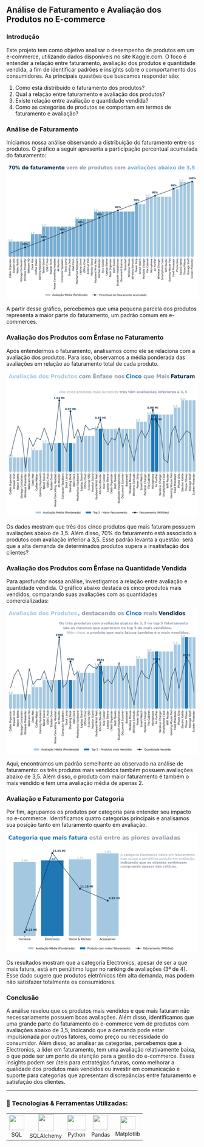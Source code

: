 ## Análise de Faturamento e Avaliação dos Produtos no E-commerce

### Introdução

Este projeto tem como objetivo analisar o desempenho de produtos em um e-commerce, utilizando dados disponíveis no site Kaggle.com. O foco é entender a relação entre faturamento, avaliação dos produtos e quantidade vendida, a fim de identificar padrões e insights sobre o comportamento dos consumidores.
As principais questões que buscamos responder são:
1.	Como está distribuído o faturamento dos produtos?
2.	Qual a relação entre faturamento e avaliação dos produtos?
3.	Existe relação entre avaliação e quantidade vendida?
4.	Como as categorias de produtos se comportam em termos de faturamento e avaliação?

### Análise de Faturamento
Iniciamos nossa análise observando a distribuição do faturamento entre os produtos. O gráfico a seguir apresenta a participação percentual acumulada do faturamento:

![GRÁFICO DE DISTRIBUIÇÃO PERCENTUAL DO FATURAMENTO](graficos/av_percent_fat_produto.png)

A partir desse gráfico, percebemos que uma pequena parcela dos produtos representa a maior parte do faturamento, um padrão comum em e-commerces.

### Avaliação dos Produtos com Ênfase no Faturamento
Após entendermos o faturamento, analisamos como ele se relaciona com a avaliação dos produtos. Para isso, observamos a média ponderada das avaliações em relação ao faturamento total de cada produto.

![GRÁFICO DE AVALIAÇÃO X FATURAMENTO](graficos/av_fat_produto.png)

Os dados mostram que três dos cinco produtos que mais faturam possuem avaliações abaixo de 3,5. Além disso, 70% do faturamento está associado a produtos com avaliação inferior a 3,5. Esse padrão levanta a questão: será que a alta demanda de determinados produtos supera a insatisfação dos clientes?

### Avaliação dos Produtos com Ênfase na Quantidade Vendida
Para aprofundar nossa análise, investigamos a relação entre avaliação e quantidade vendida. O gráfico abaixo destaca os cinco produtos mais vendidos, comparando suas avaliações com as quantidades comercializadas:

![GRÁFICO DE AVALIAÇÃO X QUANTIDADE VENDIDA](graficos/av_qtd_vendas_produto.png)

Aqui, encontramos um padrão semelhante ao observado na análise de faturamento: os três produtos mais vendidos também possuem avaliações abaixo de 3,5. Além disso, o produto com maior faturamento é também o mais vendido e tem uma avaliação média de apenas 2.

### Avaliação e Faturamento por Categoria
Por fim, agrupamos os produtos por categoria para entender seu impacto no e-commerce. Identificamos quatro categorias principais e analisamos sua posição tanto em faturamento quanto em avaliação.

![GRÁFICO DE FATURAMENTO E AVALIAÇÃO POR CATEGORIA](graficos/av_fat_categoria.png)

Os resultados mostram que a categoria Electronics, apesar de ser a que mais fatura, está em penúltimo lugar no ranking de avaliações (3ª de 4). Esse dado sugere que produtos eletrônicos têm alta demanda, mas podem não satisfazer totalmente os consumidores.

### Conclusão
A análise revelou que os produtos mais vendidos e que mais faturam não necessariamente possuem boas avaliações. Além disso, identificamos que uma grande parte do faturamento do e-commerce vem de produtos com avaliações abaixo de 3,5, indicando que a demanda pode estar impulsionada por outros fatores, como preço ou necessidade do consumidor.
Além disso, ao analisar as categorias, percebemos que a Electronics, a líder em faturamento, tem uma avaliação relativamente baixa, o que pode ser um ponto de atenção para a gestão do e-commerce.
Esses insights podem ser úteis para estratégias futuras, como melhorar a qualidade dos produtos mais vendidos ou investir em comunicação e suporte para categorias que apresentam discrepâncias entre faturamento e satisfação dos clientes.

---
### 🚀 Tecnologias & Ferramentas Utilizadas:

<table>
  <tr>
    <td align="center"><img src="https://icones.pro/wp-content/uploads/2021/05/icone-base-donnees-orange.png" width="40" height="40"/><br>SQL</td>
    <td align="center"><img src="https://buildwithlayer.gallerycdn.vsassets.io/extensions/buildwithlayer/sqlalchemy-integration-expert-jyszg/0.0.13/1740523961608/Microsoft.VisualStudio.Services.Icons.Default" width="40" height="45"/><br>SQLAlchemy</td>
    <td align="center"><img src="https://cdn.jsdelivr.net/gh/devicons/devicon/icons/python/python-original.svg" width="50" height="40"/><br>Python</td>
    <td align="center"><img src="https://cdn.jsdelivr.net/gh/devicons/devicon/icons/pandas/pandas-original.svg" width="40" height="40"/><br>Pandas</td>
    <td align="center"><img src="https://upload.wikimedia.org/wikipedia/commons/thumb/8/84/Matplotlib_icon.svg/1200px-Matplotlib_icon.svg.png" width="40" height="35"/><br>Matplotlib</td>
</table>
